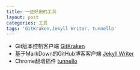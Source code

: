 ```yaml
---
title: 一些好用的工具
layout: post
categories: 工具
tags: 'GitKraken,Jekyll Writer, tunnello'
---
```

* Git版本控制客户端 [GitKraken](https://www.gitkraken.com/download)
* 基于MarkDown的GitHub博客客户端 [Jekyll Writer](http://jekyllwriter.com/)
* Chrome翻墙插件 [tunnello](https://tunnello.com/)